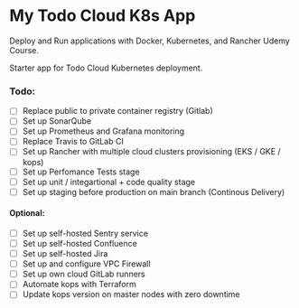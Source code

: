 # My Todo Cloud K8s App

Deploy and Run applications with Docker, Kubernetes, and Rancher Udemy Course.

Starter app for Todo Cloud Kubernetes deployment.

### Todo:
- [ ] Replace public to private container registry (Gitlab)
- [ ] Set up SonarQube
- [ ] Set up Prometheus and Grafana monitoring
- [ ] Replace Travis to GitLab CI
- [ ] Set up Rancher with multiple cloud clusters provisioning (EKS / GKE / kops)
- [ ] Set up Perfomance Tests stage
- [ ] Set up unit / integartional + code quality stage
- [ ] Set up staging before production on main branch (Continous Delivery)

#### Optional:
- [ ] Set up self-hosted Sentry service
- [ ] Set up self-hosted Confluence
- [ ] Set up self-hosted Jira
- [ ] Set up and configure VPC Firewall
- [ ] Set up own cloud GitLab runners
- [ ] Automate kops with Terraform
- [ ] Update kops version on master nodes with zero downtime
